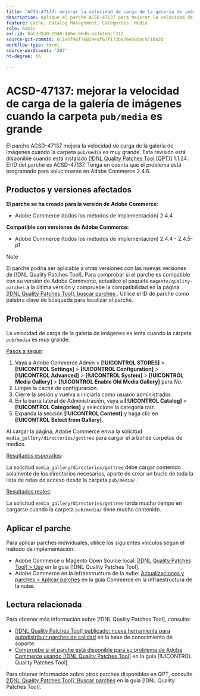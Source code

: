 ```yaml
---
title: 'ACSD-47137: mejorar la velocidad de carga de la galería de imágenes `pub/media` carpeta grande'
description: Aplique el parche ACSD-47137 para mejorar la velocidad de carga de la galería de imágenes cuando la carpeta "pub/media" sea muy grande.
feature: Cache, Catalog Management, Categories, Media
role: Admin
exl-id: 8a5dd930-1940-486e-96db-ee1b166cf312
source-git-commit: 011a6f46f76029eaf67f172b576e58dac9710a3d
workflow-type: tm+mt
source-wordcount: '387'
ht-degree: 0%

---
```


# ACSD-47137: mejorar la velocidad de carga de la galería de imágenes cuando la carpeta `pub/media` es grande

El parche ACSD-47137 mejora la velocidad de carga de la galería de imágenes cuando la carpeta `pub/media` es muy grande. Esta revisión está disponible cuando está instalado [[!DNL Quality Patches Tool (QPT)]](https://experienceleague.adobe.com/en/docs/commerce-operations/tools/quality-patches-tool/quality-patches-tool-to-self-serve-quality-patches) 1.1.24. El ID del parche es ACSD-47137. Tenga en cuenta que el problema está programado para solucionarse en Adobe Commerce 2.4.6.

## Productos y versiones afectados

**El parche se ha creado para la versión de Adobe Commerce:**
* Adobe Commerce (todos los métodos de implementación) 2.4.4

**Compatible con versiones de Adobe Commerce:**
* Adobe Commerce (todos los métodos de implementación) 2.4.4 - 2.4.5-p1

>[!NOTE]
>
>El parche podría ser aplicable a otras versiones con las nuevas versiones de [!DNL Quality Patches Tool]. Para comprobar si el parche es compatible con su versión de Adobe Commerce, actualice el paquete `magento/quality-patches` a la última versión y compruebe la compatibilidad en la página [[!DNL Quality Patches Tool]: buscar parches ](https://experienceleague.adobe.com/tools/commerce-quality-patches/index.html). Utilice el ID de parche como palabra clave de búsqueda para localizar el parche.

## Problema

La velocidad de carga de la galería de imágenes es lenta cuando la carpeta `pub/media` es muy grande.

<u>Pasos a seguir</u>:

1. Vaya a Adobe Commerce Admin > **[!UICONTROL STORES]** > **[!UICONTROL Settings]** > **[!UICONTROL Configuration]** > **[!UICONTROL Advanced]** > **[!UICONTROL System]** > **[!UICONTROL Media Gallery]** > **[!UICONTROL Enable Old Media Gallery]** para _No_.
1. Limpie la caché de configuración.
1. Cierre la sesión y vuelva a iniciarla como usuario administrador.
1. En la barra lateral de Administración, vaya a **[!UICONTROL Catalog]** > **[!UICONTROL Categories]** y seleccione la categoría raíz.
1. Expanda la sección **[!UICONTROL Content]** y haga clic en **[!UICONTROL Select from Gallery]**.

Al cargar la página, Adobe Commerce envía la solicitud `media_gallery/directories/gettree` para cargar el árbol de carpetas de medios.

<u>Resultados esperados</u>:

La solicitud `media_gallery/directories/gettree` debe cargar contenido solamente de los directorios necesarios, aparte de crear un bucle de toda la lista de rutas de acceso desde la carpeta `pub/media/`.

<u>Resultados reales</u>:

La solicitud `media_gallery/directories/gettree` tarda mucho tiempo en cargarse cuando la carpeta `pub/media/` tiene mucho contenido.

## Aplicar el parche

Para aplicar parches individuales, utilice los siguientes vínculos según el método de implementación:

* Adobe Commerce o Magento Open Source local: [[!DNL Quality Patches Tool] > Uso](/help/tools/quality-patches-tool/usage.md) en la guía [!DNL Quality Patches Tool].
* Adobe Commerce en la infraestructura de la nube: [Actualizaciones y parches > Aplicar parches](https://experienceleague.adobe.com/docs/commerce-cloud-service/user-guide/develop/upgrade/apply-patches.html) en la guía Commerce en la infraestructura de la nube.

## Lectura relacionada

Para obtener más información sobre [!DNL Quality Patches Tool], consulte:

* [[!DNL Quality Patches Tool] publicado: nueva herramienta para autodistribuir parches de calidad](https://experienceleague.adobe.com/en/docs/commerce-operations/tools/quality-patches-tool/quality-patches-tool-to-self-serve-quality-patches) en la base de conocimiento de soporte.
* [Compruebe si el parche está disponible para su problema de Adobe Commerce usando [!DNL Quality Patches Tool]](/help/tools/quality-patches-tool/patches-available-in-qpt/check-patch-for-magento-issue-with-magento-quality-patches.md) en la guía [!UICONTROL Quality Patches Tool].


Para obtener información sobre otros parches disponibles en QPT, consulte [[!DNL Quality Patches Tool]: Buscar parches](https://experienceleague.adobe.com/tools/commerce-quality-patches/index.html) en la guía [!DNL Quality Patches Tool].
